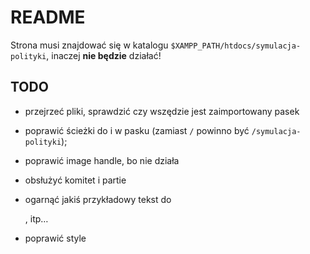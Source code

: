 # README

Strona musi znajdować się w katalogu `$XAMPP_PATH/htdocs/symulacja-polityki`, inaczej
**nie będzie** działać!

## TODO

- przejrzeć pliki, sprawdzić czy wszędzie jest zaimportowany pasek

- poprawić ścieżki do i w pasku (zamiast `/` powinno być `/symulacja-polityki`);

- poprawić image handle, bo nie działa

- obsłużyć komitet i partie

- ogarnąć jakiś przykładowy tekst do <main>, itp…

- poprawić style <main>
